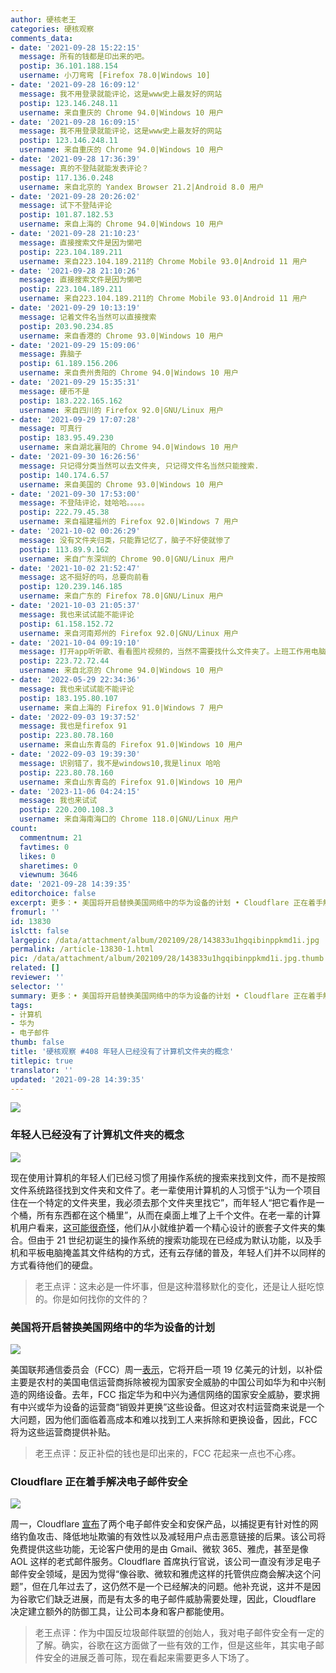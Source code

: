 ```yaml
---
author: 硬核老王
categories: 硬核观察
comments_data:
- date: '2021-09-28 15:22:15'
  message: 所有的钱都是印出来的吧。
  postip: 36.101.188.154
  username: 小刀弯弯 [Firefox 78.0|Windows 10]
- date: '2021-09-28 16:09:12'
  message: 我不用登录就能评论，这是www史上最友好的网站
  postip: 123.146.248.11
  username: 来自重庆的 Chrome 94.0|Windows 10 用户
- date: '2021-09-28 16:09:15'
  message: 我不用登录就能评论，这是www史上最友好的网站
  postip: 123.146.248.11
  username: 来自重庆的 Chrome 94.0|Windows 10 用户
- date: '2021-09-28 17:36:39'
  message: 真的不登陆就能发表评论？
  postip: 117.136.0.248
  username: 来自北京的 Yandex Browser 21.2|Android 8.0 用户
- date: '2021-09-28 20:26:02'
  message: 试下不登陆评论
  postip: 101.87.182.53
  username: 来自上海的 Chrome 94.0|Windows 10 用户
- date: '2021-09-28 21:10:23'
  message: 直接搜索文件是因为懒吧
  postip: 223.104.189.211
  username: 来自223.104.189.211的 Chrome Mobile 93.0|Android 11 用户
- date: '2021-09-28 21:10:26'
  message: 直接搜索文件是因为懒吧
  postip: 223.104.189.211
  username: 来自223.104.189.211的 Chrome Mobile 93.0|Android 11 用户
- date: '2021-09-29 10:13:19'
  message: 记着文件名当然可以直接搜索
  postip: 203.90.234.85
  username: 来自香港的 Chrome 93.0|Windows 10 用户
- date: '2021-09-29 15:09:06'
  message: 靠脑子
  postip: 61.189.156.206
  username: 来自贵州贵阳的 Chrome 94.0|Windows 10 用户
- date: '2021-09-29 15:35:31'
  message: 硬币不是
  postip: 183.222.165.162
  username: 来自四川的 Firefox 92.0|GNU/Linux 用户
- date: '2021-09-29 17:07:28'
  message: 可真行
  postip: 183.95.49.230
  username: 来自湖北襄阳的 Chrome 94.0|Windows 10 用户
- date: '2021-09-30 16:26:56'
  message: 只记得分类当然可以去文件夹, 只记得文件名当然只能搜索.
  postip: 140.174.6.57
  username: 来自美国的 Chrome 93.0|Windows 10 用户
- date: '2021-09-30 17:53:00'
  message: 不登陆评论，娃哈哈。。。。。
  postip: 222.79.45.38
  username: 来自福建福州的 Firefox 92.0|Windows 7 用户
- date: '2021-10-02 00:26:29'
  message: 没有文件夹归类，只能靠记忆了，脑子不好使就惨了
  postip: 113.89.9.162
  username: 来自广东深圳的 Chrome 90.0|GNU/Linux 用户
- date: '2021-10-02 21:52:47'
  message: 这不挺好的吗，总要向前看
  postip: 120.239.146.185
  username: 来自广东的 Firefox 78.0|GNU/Linux 用户
- date: '2021-10-03 21:05:37'
  message: 我也来试试能不能评论
  postip: 61.158.152.72
  username: 来自河南郑州的 Firefox 92.0|GNU/Linux 用户
- date: '2021-10-04 09:19:10'
  message: 打开app听听歌、看看图片视频的，当然不需要找什么文件夹了。上班工作用电脑的试试
  postip: 223.72.72.44
  username: 来自北京的 Chrome 94.0|Windows 10 用户
- date: '2022-05-29 22:34:36'
  message: 我也来试试能不能评论
  postip: 183.195.80.107
  username: 来自上海的 Firefox 91.0|Windows 7 用户
- date: '2022-09-03 19:37:52'
  message: 我也是firefox 91
  postip: 223.80.78.160
  username: 来自山东青岛的 Firefox 91.0|Windows 10 用户
- date: '2022-09-03 19:39:30'
  message: 识别错了，我不是windows10,我是linux 哈哈
  postip: 223.80.78.160
  username: 来自山东青岛的 Firefox 91.0|Windows 10 用户
- date: '2023-11-06 04:24:15'
  message: 我也来试试
  postip: 220.200.108.3
  username: 来自海南海口的 Chrome 118.0|GNU/Linux 用户
count:
  commentnum: 21
  favtimes: 0
  likes: 0
  sharetimes: 0
  viewnum: 3646
date: '2021-09-28 14:39:35'
editorchoice: false
excerpt: 更多：• 美国将开启替换美国网络中的华为设备的计划 • Cloudflare 正在着手解决电子邮件安全
fromurl: ''
id: 13830
islctt: false
largepic: /data/attachment/album/202109/28/143833u1hgqibinppkmd1i.jpg
permalink: /article-13830-1.html
pic: /data/attachment/album/202109/28/143833u1hgqibinppkmd1i.jpg.thumb.jpg
related: []
reviewer: ''
selector: ''
summary: 更多：• 美国将开启替换美国网络中的华为设备的计划 • Cloudflare 正在着手解决电子邮件安全
tags:
- 计算机
- 华为
- 电子邮件
thumb: false
title: '硬核观察 #408 年轻人已经没有了计算机文件夹的概念'
titlepic: true
translator: ''
updated: '2021-09-28 14:39:35'
---
```


![](/data/attachment/album/202109/28/143833u1hgqibinppkmd1i.jpg)


### 年轻人已经没有了计算机文件夹的概念


![](/data/attachment/album/202109/28/143841xwu4wo4xe4ols9sz.jpg)


现在使用计算机的年轻人们已经习惯了用操作系统的搜索来找到文件，而不是按照文件系统路径找到文件夹和文件了。老一辈使用计算机的人习惯于“认为一个项目住在一个特定的文件夹里，我必须去那个文件夹里找它”，而年轻人“把它看作是一个桶，所有东西都在这个桶里”，从而在桌面上堆了上千个文件。在老一辈的计算机用户看来，[这可能很奇怪](https://www.theverge.com/22684730/students-file-folder-directory-structure-education-gen-z)，他们从小就维护着一个精心设计的嵌套子文件夹的集合。但由于 21 世纪初诞生的操作系统的搜索功能现在已经成为默认功能，以及手机和平板电脑掩盖其文件结构的方式，还有云存储的普及，年轻人们并不以同样的方式看待他们的硬盘。



> 
> 老王点评：这未必是一件坏事，但是这种潜移默化的变化，还是让人挺吃惊的。你是如何找你的文件的？
> 
> 
> 


### 美国将开启替换美国网络中的华为设备的计划


![](/data/attachment/album/202109/28/143859rpsu6wgzcdw6bbup.jpg)


美国联邦通信委员会（FCC）周一[表示](https://www.reuters.com/business/media-telecom/us-open-program-replace-huawei-equipment-us-networks-2021-09-27/)，它将开启一项 19 亿美元的计划，以补偿主要是农村的美国电信运营商拆除被视为国家安全威胁的中国公司如华为和中兴制造的网络设备。去年，FCC 指定华为和中兴为通信网络的国家安全威胁，要求拥有中兴或华为设备的运营商“销毁并更换”这些设备。但这对农村运营商来说是一个大问题，因为他们面临着高成本和难以找到工人来拆除和更换设备，因此，FCC 将为这些运营商提供补贴。



> 
> 老王点评：反正补偿的钱也是印出来的，FCC 花起来一点也不心疼。
> 
> 
> 


### Cloudflare 正在着手解决电子邮件安全


![](/data/attachment/album/202109/28/143919fvkvmmmuknvlme7j.jpg)


周一，Cloudflare [宣布](https://www.wired.com/story/cloudflare-taking-a-shot-at-email-security/)了两个电子邮件安全和安保产品，以捕捉更有针对性的网络钓鱼攻击、降低地址欺骗的有效性以及减轻用户点击恶意链接的后果。该公司将免费提供这些功能，无论客户使用的是由 Gmail、微软 365、雅虎，甚至是像 AOL 这样的老式邮件服务。Cloudflare 首席执行官说，该公司一直没有涉足电子邮件安全领域，是因为觉得“像谷歌、微软和雅虎这样的托管供应商会解决这个问题”，但在几年过去了，这仍然不是一个已经解决的问题。他补充说，这并不是因为谷歌它们缺乏进展，而是有太多的电子邮件威胁需要处理，因此，Cloudflare 决定建立额外的防御工具，让公司本身和客户都能使用。



> 
> 老王点评：作为中国反垃圾邮件联盟的创始人，我对电子邮件安全有一定的了解。确实，谷歌在这方面做了一些有效的工作，但是这些年，其实电子邮件安全的进展乏善可陈，现在看起来需要更多人下场了。
> 
> 
>